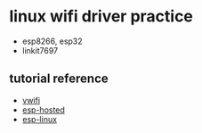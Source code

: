 # linux wifi driver practice
* esp8266, esp32
* linkit7697

## tutorial reference
* [vwifi](https://github.com/sysprog21/vwifi)
* [esp-hosted](https://github.com/espressif/esp-hosted)
* [esp-linux](https://github.com/boundarydevices/esp32-linux/tree/master)
